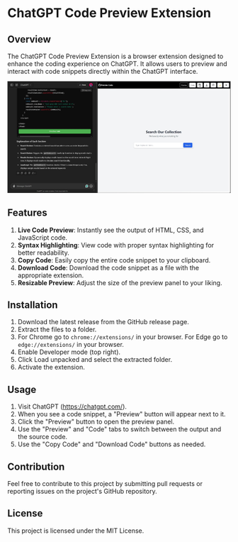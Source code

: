 # ChatGPT Code Preview Extension

## Overview

The ChatGPT Code Preview Extension is a browser extension designed to enhance the coding experience on ChatGPT. It allows users to preview and interact with code snippets directly within the ChatGPT interface.

![Screenshots](preview.png)

## Features

1. **Live Code Preview**: Instantly see the output of HTML, CSS, and JavaScript code.
2. **Syntax Highlighting**: View code with proper syntax highlighting for better readability.
3. **Copy Code**: Easily copy the entire code snippet to your clipboard.
4. **Download Code**: Download the code snippet as a file with the appropriate extension.
5. **Resizable Preview**: Adjust the size of the preview panel to your liking.

## Installation

1. Download the latest release from the GitHub release page.
2. Extract the files to a folder.
3. For Chrome go to `chrome://extensions/` in your browser. 
   For Edge go to `edge://extensions/` in your browser. 
4. Enable Developer mode (top right).
5. Click Load unpacked and select the extracted folder.
6. Activate the extension.

## Usage

1. Visit ChatGPT (https://chatgpt.com/).
2. When you see a code snippet, a "Preview" button will appear next to it.
3. Click the "Preview" button to open the preview panel.
4. Use the "Preview" and "Code" tabs to switch between the output and the source code.
5. Use the "Copy Code" and "Download Code" buttons as needed.

## Contribution

Feel free to contribute to this project by submitting pull requests or reporting issues on the project's GitHub repository.

## License

This project is licensed under the MIT License.

